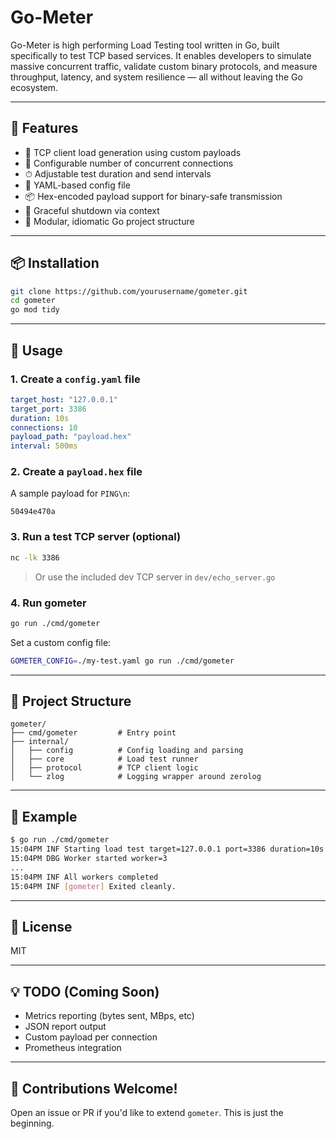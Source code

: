 # Go-Meter
Go-Meter is high performing Load Testing tool written in Go, built specifically to test TCP based services. It enables developers to simulate massive concurrent traffic, validate custom binary protocols, and measure throughput, latency, and system resilience — all without leaving the Go ecosystem.

---

## 🔧 Features
- 🔌 TCP client load generation using custom payloads
- 🧵 Configurable number of concurrent connections
- ⏱ Adjustable test duration and send intervals
- 📂 YAML-based config file
- 📦 Hex-encoded payload support for binary-safe transmission
- 🚦 Graceful shutdown via context
- 🧱 Modular, idiomatic Go project structure

---

## 📦 Installation
```bash
git clone https://github.com/yourusername/gometer.git
cd gometer
go mod tidy
```

---

## 🚀 Usage
### 1. Create a `config.yaml` file
```yaml
target_host: "127.0.0.1"
target_port: 3386
duration: 10s
connections: 10
payload_path: "payload.hex"
interval: 500ms
```

### 2. Create a `payload.hex` file
A sample payload for `PING\n`:
```
50494e470a
```

### 3. Run a test TCP server (optional)
```bash
nc -lk 3386
```

> Or use the included dev TCP server in `dev/echo_server.go`

### 4. Run gometer
```bash
go run ./cmd/gometer
```

Set a custom config file:
```bash
GOMETER_CONFIG=./my-test.yaml go run ./cmd/gometer
```

---

## 📁 Project Structure
```
gometer/
├── cmd/gometer         # Entry point
├── internal/
│   ├── config          # Config loading and parsing
│   ├── core            # Load test runner
│   ├── protocol        # TCP client logic
│   └── zlog            # Logging wrapper around zerolog
```

---

## 🧪 Example
```bash
$ go run ./cmd/gometer
15:04PM INF Starting load test target=127.0.0.1 port=3386 duration=10s connections=10
15:04PM DBG Worker started worker=3
...
15:04PM INF All workers completed
15:04PM INF [gometer] Exited cleanly.
```

---

## 📄 License
MIT

---

## 💡 TODO (Coming Soon)
- Metrics reporting (bytes sent, MBps, etc)
- JSON report output
- Custom payload per connection
- Prometheus integration

---

## 👋 Contributions Welcome!
Open an issue or PR if you'd like to extend `gometer`. This is just the beginning.